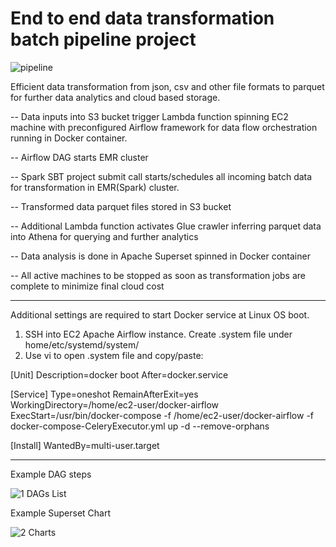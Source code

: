 # End to end data transformation batch pipeline project

![pipeline](https://user-images.githubusercontent.com/88790752/146460695-4d0e28f5-03af-4148-a195-9572668ea8be.jpg)

Efficient data transformation from json, csv and other file formats to parquet for further data analytics and cloud based storage.

-- Data inputs into S3 bucket trigger Lambda function spinning EC2 machine with preconfigured Airflow framework for data flow orchestration running in Docker container. 

-- Airflow DAG starts EMR cluster

-- Spark SBT project submit call starts/schedules all incoming batch data for transformation in EMR(Spark) cluster.

-- Transformed data parquet files stored in S3 bucket

-- Additional Lambda function activates Glue crawler inferring parquet data into Athena for querying and further analytics

-- Data analysis is done in Apache Superset spinned in Docker container

-- All active machines to be stopped as soon as transformation jobs are complete to minimize final cloud cost


_________________________________________________________________________________________________________________________________________________________________
Additional settings are required to start Docker service at Linux OS boot. 

1. SSH into EC2 Apache Airflow instance. Create .system file under home/etc/systemd/system/
2. Use vi to open .system file and copy/paste:

[Unit]
Description=docker boot
After=docker.service

[Service]
Type=oneshot
RemainAfterExit=yes
WorkingDirectory=/home/ec2-user/docker-airflow
ExecStart=/usr/bin/docker-compose -f /home/ec2-user/docker-airflow -f docker-compose-CeleryExecutor.yml up -d --remove-orphans

[Install]
WantedBy=multi-user.target


_________________________________________________________________________________________________________________________________________________________________

Example DAG steps

![1 DAGs List](https://user-images.githubusercontent.com/88790752/160277820-147a3203-7d17-412c-87e6-4554a709df9e.jpg)

Example Superset Chart

![2 Charts](https://user-images.githubusercontent.com/88790752/160277827-6074fc10-e1b0-4fa2-bca1-9b2864f5fd13.jpg)
